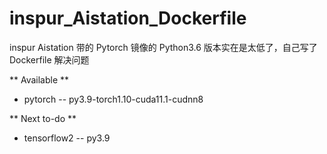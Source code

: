 # inspur_Aistation_Dockerfile

inspur Aistation 带的 Pytorch 镜像的 Python3.6 版本实在是太低了，自己写了 Dockerfile 解决问题

** Available **
- pytorch
-- py3.9-torch1.10-cuda11.1-cudnn8

** Next to-do **
- tensorflow2
-- py3.9
